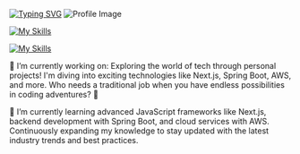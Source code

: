 


<!--
**wilmerx5/wilmerx5** is a ✨ _special_ ✨ repository because its `README.md` (this file) appears on your GitHub profile.
<h2 align="center">Hi there 👋</h2>

Here are some ideas to get you started:

- 🔭 I’m currently working on ...
- 🌱 I’m currently learning ...
- 👯 I’m looking to collaborate on ...
- 🤔 I’m looking for help with ...
- 💬 Ask me about ...
- 📫 How to reach me: ...
- 😄 Pronouns: ...
- ⚡ Fun fact: ...
-->
<a href="https://git.io/typing-svg"><img src="https://readme-typing-svg.demolab.com?font=Fira+Code&size=21&duration=4000&pause=1000&color=2BDEFF&background=FFE65300&center=true&width=435&lines=Full+Stack+Web+Developer" alt="Typing SVG" /></a>
<img src="https://i.imgur.com/PqnJiJB.png" alt="Profile Image"/>


[![My Skills](https://skillicons.dev/icons?i=js,html,css,react,vue,nodejs,nextjs,pinia,tailwind)](https://skillicons.dev)


[![My Skills](https://skillicons.dev/icons?i=express,spring,mysql,maven,java,php)](https://skillicons.dev)

🔭 I’m currently working on: Exploring the world of tech through personal projects! I'm diving into exciting technologies like Next.js, Spring Boot, AWS, and more. Who needs a traditional job when you have endless possibilities in coding adventures? 🚀



🌱 I’m currently learning advanced JavaScript frameworks like Next.js, backend development with Spring Boot, and cloud services with AWS. Continuously expanding my knowledge to stay updated with the latest industry trends and best practices.

